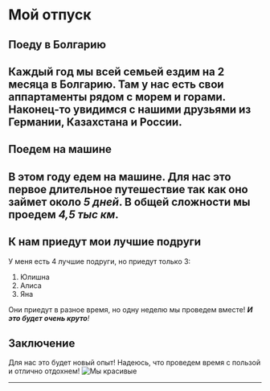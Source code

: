 # Мой отпуск

## Поеду в Болгарию
Каждый год мы всей семьей ездим на 2 месяца в Болгарию. Там у нас есть свои аппартаменты рядом с морем и горами. Наконец-то увидимся с нашими друзьями из Германии, Казахстана и России.
---

## Поедем **__на машине__**

В этом году едем на машине. Для нас это первое длительное путешествие так как оно займет около *5 дней*. В общей сложности мы проедем *4,5 тыс км*. 
---
## К нам приедут мои лучшие подруги

У меня есть 4 лучшие подруги, но приедут только 3:

1. Юлишна
2. Алиса
3. Яна

Они приедут в разное время, но одну неделю мы проведем вместе! _**И это будет очень круто**!_

## Заключение
Для нас это будет новый опыт! Надеюсь, что проведем время с пользой и отлично отдохнем!
![Мы красивые](IMG_8850.JPG)

---